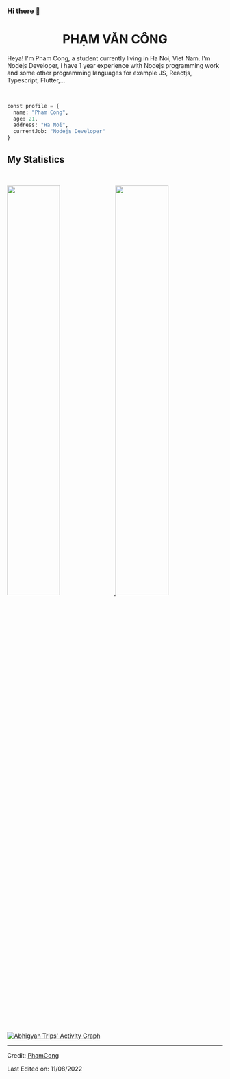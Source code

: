 ### Hi there 👋

<!--
**PhamCong01/PhamCong01** is a ✨ _special_ ✨ repository because its `README.md` (this file) appears on your GitHub profile.
<!-- BLOG-POST-LIST:START -->
<h1 align="center">
  <b>PHẠM VĂN CÔNG</b>
</h1>

Heya! I'm Pham Cong, a student currently living in Ha Noi, Viet Nam. I'm Nodejs Developer, i have 1 year experience with Nodejs programming work and some other programming languages for example JS, Reactjs, Typescript, Flutter,...

<br>

```python
const profile = {
  name: "Pham Cong",
  age: 21,
  address: "Ha Noi",
  currentJob: "Nodejs Developer"
}
```

## My Statistics

<br/>
<p align="left">
  <a href="https://abhigyantrips.dev/">
  <img width="49.5%" src="https://github-readme-stats.vercel.app/api?username=abhigyantrips&show_icons=true&theme=gruvbox&hide_border=true" />
    <img width="49.5%" src="https://github-readme-streak-stats.herokuapp.com/?user=abhigyantrips&theme=gruvbox&hide_border=true" />
  </a>
</p>
<br>

[![Abhigyan Trips' Activity Graph](https://activity-graph.herokuapp.com/graph?username=abhigyantrips&custom_title=Abhigyan%20Trips's%20Contribution%20Graph&theme=gruvbox&bg_color=282828&hide_border=true&line=d1a01f&point=c58545)](https://abhigyantrips.dev)

------

Credit: [PhamCong](https://github.com/PhamCong01)

Last Edited on: 11/08/2022
<!-- BLOG-POST-LIST:END -->
